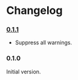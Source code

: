 # Changelog

### [0.1.1](https://github.com/xmartlabs/MetalPerformanceShadersProxy/releases/tag/0.1.0)

* Suppress all warnings.

### 0.1.0

Initial version.
